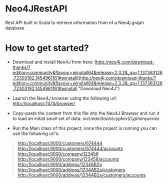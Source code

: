 # Neo4JRestAPI
Rest API built in Scala to retrieve information from of a Neo4j graph database

# How to get started?
- Download and install Neo4J from here:
 [http://neo4j.com/download-thanks/?edition=community&flavour=winstall64&release=2.3.2&_ga=1.137363126.72303192.1454961161#winstall](http://neo4j.com/download-thanks/?edition=community&flavour=winstall64&release=2.3.2&_ga=1.137363126.72303192.1454961161#winstall "Download Neo4J")
 
- Launch the Neo4J browser using the following url: [http://localhost:7474/browser/ ](http://localhost:7474/browser/  "Neo4J Browser")
- Copy-paste the content from this file into the Neo4J Browser and run it to load an initial small set of data:  *src\main\tools\cypher\Cypherqueries*
- Run the Main class of this project, once the project is running you can use the following url's:

> [http://localhost:9000/customers/674444](http://localhost:9000/customers/674444 "Retrieve data of customer 674444")
> [http://localhost:9000/customers/674444/accounts](http://localhost:9000/customers/674444/accounts "Retrieve the accounts of customer 674444")
> [http://localhost:9000/company/123456](http://localhost:9000/company/123456 "Retrieve the data of company 123456")
> [http://localhost:9000/company/123456/accounts](http://localhost:9000/company/123456/accounts "Retrieve the accounts of company 123456")
> [http://localhost:9000/address/1234AB2a](http://localhost:9000/address/1234AB2a "Retrieve the address details at 1234AB2a")
> [http://localhost:9000/address/1234AB2a/customers](http://localhost:9000/address/1234AB2a/customers "Retrieve the customers at address 1234AB2a")
> [http://localhost:9000/address/1234AB2a/customers/accounts](http://localhost:9000/address/1234AB2a/customers/accounts "Retrieve the customers accounts at address 1234AB2a")








